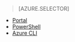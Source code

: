 > [AZURE.SELECTOR]
- [Portal](virtual-network-manage-nsg-arm-portal.md)
- [PowerShell](virtual-network-manage-nsg-arm-ps.md)
- [Azure CLI](virtual-network-manage-nsg-arm-cli.md)


<!--HONumber=Oct16_HO2-->


